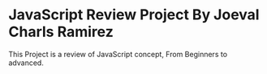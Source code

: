 # JavaScript Review Project By Joeval Charls Ramirez
This Project is a review of JavaScript concept, From Beginners to advanced.